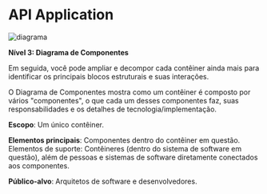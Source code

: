 # API Application

![diagrama](https://www.plantuml.com/plantuml/svg/0/bLRDRjf04BuZyGvJJaGYuT9JJo7aZoe_A115FQ717iYswrrtT-qsgVemKGzH3prLVGA_M6SD1eDDqo0arhEpCzyt-ysOG-lGk2IIq1iEUd4iHO1EQDLil14ga4b8SEzSRDzrkmQ_7Co5kq-cYIKJQEL8kOD0HrqCZK2LoYHEklst-qE9ojrUNdGbEhAEJPE-ZcAjl7_CkPgDPkEYz-7wTZov6upF9nSdPoTNn-qzRsys-XmPXIBJjZ5se3KIQYu9XZWdA25iyTPxJD46HiGE60VS40REsq-rKHGGE1sY1VxE4XNm6PGYn90in6WGD6-5aL32EeEXDcn7NgNPJmkX1eKfpRqTxcXwqDeh8uiyi4iz5JB7j0lB_XL3JQaCQHi99neRL2DI8Hb0nXH8mONYBOAOCRaAD88aWb3OM5l1uJL4sU-Kv1R4SCfPZz7X56sEu0XLeFrfJinfRaZY0edVx9a87qaX23NJlCwUip-qo6MJxCa8RJlConY6xLU6Gc8YAFY1N93d7ZrOHz7avAjhJtsk8gUFFoGJ2KVmEI7GNFuvHaoIuV3b5671qaU46Gcdjy9567EUrfdMNWcN_5GkAOBK0HVqqQF-mHV7HcizQ5nTD2is5TaphugQsjPIRwMYJOvqea8q3ssCXQ_ASB0XkJturcm0VrPwRaiz5ufTB_ml-4X6IqccGjgkAmapHeeHv6T1QR32KqNmN1Yn4yRhel3tuBCdleiPQpN46ZqpCDW6jfJH6X43wYziMp1tIJEltKgDB6eDHG2hkIQ2HmUmAXKhqJZgG9zlcrMrQJnbNPdrZNTWj3fha-BWCYota1IyiT9ztbYZwwlk-NWy7FaRsoIvSjoWEIoiho5QxhMSwq0npFzYA5IklarhRybbMS2NcEIJQ8D5hpoRNiDaUwZbRCx8v0rhkC4ed6BmYJkg5nkTUep8xSVXyuPFAViL9D8t_8stKlb2YAqSof_XorCMghmMp1QVnPf7JT4d-LIwjLWKeBHLhK2zNvsmwpthrR7qNNlN15p1zEoEZ_hbuBLH_tMWGgpE-Rj7j0FDSlmjWUzmAaPkoQiMQJLOhLjDk0gFQgYAorQOXLV-NYy6Pr673Grvh-WbfqD-P-R_9lu2)

**Nível 3: Diagrama de Componentes**

Em seguida, você pode ampliar e decompor cada contêiner ainda mais para identificar os principais blocos estruturais e suas interações.

O Diagrama de Componentes mostra como um contêiner é composto por vários "componentes", o que cada um desses componentes faz, suas responsabilidades e os detalhes de tecnologia/implementação.

**Escopo**: Um único contêiner.

**Elementos principais**: Componentes dentro do contêiner em questão.
Elementos de suporte: Contêineres (dentro do sistema de software em questão), além de pessoas e sistemas de software diretamente conectados aos componentes.

**Público-alvo**: Arquitetos de software e desenvolvedores.
